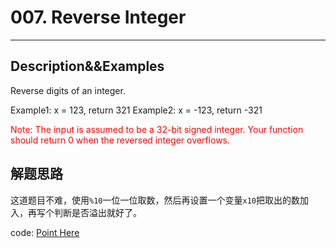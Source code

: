 # 007. Reverse Integer
------------------------------------------------

## Description&&Examples
Reverse digits of an integer.

Example1: x = 123, return 321
Example2: x = -123, return -321


<font color = 'red'> 
Note:
The input is assumed to be a 32-bit signed integer. Your function should return 0 when the reversed integer overflows. </font>

## 解题思路
这道题目不难，使用`%10`一位一位取数，然后再设置一个变量`x10`把取出的数加入，再写个判断是否溢出就好了。

code: [Point Here](solution_1.cpp)